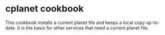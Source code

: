 # cplanet cookbook

This cookbook installs a current planet file and keeps a local copy up-to-date.
It is the basis for other services that need a current planet file.

